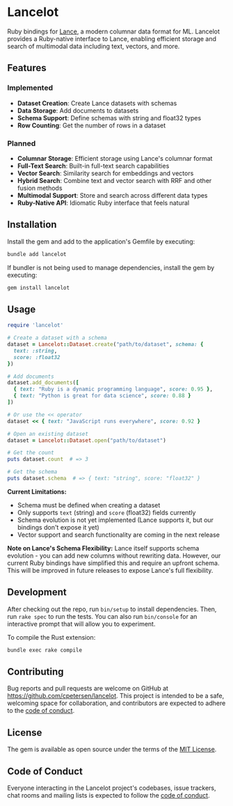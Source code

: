 # Lancelot

Ruby bindings for [Lance](https://github.com/lancedb/lance), a modern columnar data format for ML. Lancelot provides a Ruby-native interface to Lance, enabling efficient storage and search of multimodal data including text, vectors, and more.

## Features

### Implemented
- **Dataset Creation**: Create Lance datasets with schemas
- **Data Storage**: Add documents to datasets  
- **Schema Support**: Define schemas with string and float32 types
- **Row Counting**: Get the number of rows in a dataset

### Planned

- **Columnar Storage**: Efficient storage using Lance's columnar format
- **Full-Text Search**: Built-in full-text search capabilities
- **Vector Search**: Similarity search for embeddings and vectors
- **Hybrid Search**: Combine text and vector search with RRF and other fusion methods
- **Multimodal Support**: Store and search across different data types
- **Ruby-Native API**: Idiomatic Ruby interface that feels natural

## Installation

Install the gem and add to the application's Gemfile by executing:

```bash
bundle add lancelot
```

If bundler is not being used to manage dependencies, install the gem by executing:

```bash
gem install lancelot
```

## Usage

```ruby
require 'lancelot'

# Create a dataset with a schema
dataset = Lancelot::Dataset.create("path/to/dataset", schema: {
  text: :string,
  score: :float32
})

# Add documents
dataset.add_documents([
  { text: "Ruby is a dynamic programming language", score: 0.95 },
  { text: "Python is great for data science", score: 0.88 }
])

# Or use the << operator
dataset << { text: "JavaScript runs everywhere", score: 0.92 }

# Open an existing dataset
dataset = Lancelot::Dataset.open("path/to/dataset")

# Get the count
puts dataset.count  # => 3

# Get the schema
puts dataset.schema  # => { text: "string", score: "float32" }
```

**Current Limitations:**
- Schema must be defined when creating a dataset
- Only supports `text` (string) and `score` (float32) fields currently
- Schema evolution is not yet implemented (Lance supports it, but our bindings don't expose it yet)
- Vector support and search functionality are coming in the next release

**Note on Lance's Schema Flexibility:**
Lance itself supports schema evolution - you can add new columns without rewriting data. However, our current Ruby bindings have simplified this and require an upfront schema. This will be improved in future releases to expose Lance's full flexibility.

## Development

After checking out the repo, run `bin/setup` to install dependencies. Then, run `rake spec` to run the tests. You can also run `bin/console` for an interactive prompt that will allow you to experiment.

To compile the Rust extension:
```bash
bundle exec rake compile
```

## Contributing

Bug reports and pull requests are welcome on GitHub at https://github.com/cpetersen/lancelot. This project is intended to be a safe, welcoming space for collaboration, and contributors are expected to adhere to the [code of conduct](https://github.com/cpetersen/lancelot/blob/main/CODE_OF_CONDUCT.md).

## License

The gem is available as open source under the terms of the [MIT License](https://opensource.org/licenses/MIT).

## Code of Conduct

Everyone interacting in the Lancelot project's codebases, issue trackers, chat rooms and mailing lists is expected to follow the [code of conduct](https://github.com/cpetersen/lancelot/blob/main/CODE_OF_CONDUCT.md).
